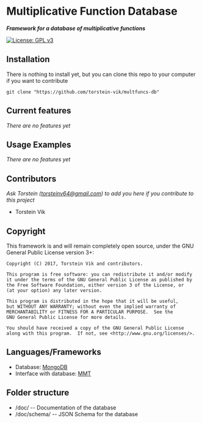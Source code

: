 # Multiplicative Function Database
***Framework for a database of multiplicative functions*** <p>

[![License: GPL v3](https://img.shields.io/badge/License-GPL%20v3-blue.svg)](https://www.gnu.org/licenses/gpl-3.0)


## Installation

There is nothing to install yet, but you can clone this repo to your computer if you want to contribute
```
git clone "https://github.com/torstein-vik/multfuncs-db"
```

## Current features
*There are no features yet*
## Usage Examples
*There are no features yet*

## Contributors

_Ask Torstein ([torsteinv64@gmail.com](mailto:torsteinv64@gmail.com)) to add you here if you contribute to this project_
* Torstein Vik

## Copyright


This framework is and will remain completely open source, under the GNU General Public License version 3+:

    Copyright (C) 2017, Torstein Vik and contributors.

    This program is free software: you can redistribute it and/or modify
    it under the terms of the GNU General Public License as published by
    the Free Software Foundation, either version 3 of the License, or
    (at your option) any later version.

    This program is distributed in the hope that it will be useful,
    but WITHOUT ANY WARRANTY; without even the implied warranty of
    MERCHANTABILITY or FITNESS FOR A PARTICULAR PURPOSE.  See the
    GNU General Public License for more details.

    You should have received a copy of the GNU General Public License
    along with this program.  If not, see <http://www.gnu.org/licenses/>.
    

## Languages/Frameworks

* Database: [MongoDB](https://github.com/mongodb/mongo)
* Interface with database: [MMT](https://github.com/UniFormal/MMT)

## Folder structure

* /doc/ -- Documentation of the database
* /doc/schema/ -- JSON Schema for the database
